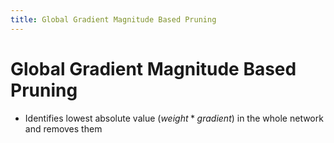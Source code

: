 ```yaml
---
title: Global Gradient Magnitude Based Pruning
---
```


# Global Gradient Magnitude Based Pruning
- Identifies lowest absolute value $(weight*gradient)$ in the whole network and removes them







